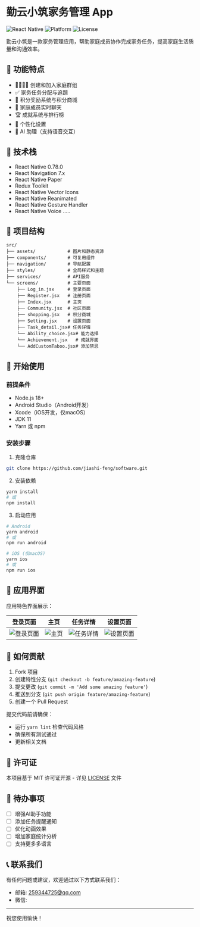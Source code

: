 # 勤云小筑家务管理 App

![React Native](https://img.shields.io/badge/React%20Native-0.78.0-blue.svg)
![Platform](https://img.shields.io/badge/Platform-Android%20%7C%20iOS-green.svg)
![License](https://img.shields.io/badge/License-MIT-yellow.svg)

勤云小筑是一款家务管理应用，帮助家庭成员协作完成家务任务，提高家庭生活质量和沟通效率。

## 📱 功能特点

- 👨‍👩‍👧‍👦 创建和加入家庭群组
- ✅ 家务任务分配与追踪
- 🌟 积分奖励系统与积分商城
- 💬 家庭成员实时聊天
- 🏆 成就系统与排行榜
- 🎯 个性化设置
- 🤖 AI 助理（支持语音交互）

## 🔧 技术栈

- React Native 0.78.0
- React Navigation 7.x
- React Native Paper
- Redux Toolkit
- React Native Vector Icons
- React Native Reanimated
- React Native Gesture Handler
- React Native Voice
.....

## 📂 项目结构

```
src/
├── assets/            # 图片和静态资源
├── components/        # 可复用组件
├── navigation/        # 导航配置
├── styles/            # 全局样式和主题
├── services/          # API服务
└── screens/           # 主要页面
    ├── Log_in.jsx     # 登录页面
    ├── Register.jsx   # 注册页面
    ├── Index.jsx      # 主页
    ├── Community.jsx  # 社区页面
    ├── shopping.jsx   # 积分商城
    ├── Setting.jsx    # 设置页面
    ├── Task_detail.jsx# 任务详情
    └── Ability_choice.jsx# 能力选择
    └── Achievement.jsx   # 成就界面
    └── AddCustomTaboo.jsx# 添加禁忌

```

## 🚀 开始使用

### 前提条件

- Node.js 18+
- Android Studio（Android开发）
- Xcode（iOS开发，仅macOS）
- JDK 11
- Yarn 或 npm

### 安装步骤

1. 克隆仓库
```bash
git clone https://github.com/jiashi-feng/software.git
```

2. 安装依赖
```bash
yarn install
# 或
npm install
```

3. 启动应用
```bash
# Android
yarn android
# 或
npm run android

# iOS (仅macOS)
yarn ios
# 或
npm run ios
```

## 📱 应用界面

应用特色界面展示：

| 登录页面 | 主页 | 任务详情 | 设置页面 |
|:---:|:---:|:---:|:---:|
| ![登录页面](./screenshots/login.png) | ![主页](./screenshots/home.png) | ![任务详情](./screenshots/task.png) | ![设置页面](./screenshots/settings.png) |

## 🤝 如何贡献

1. Fork 项目
2. 创建特性分支 (`git checkout -b feature/amazing-feature`)
3. 提交更改 (`git commit -m 'Add some amazing feature'`)
4. 推送到分支 (`git push origin feature/amazing-feature`)
5. 创建一个 Pull Request

提交代码前请确保：
- 运行 `yarn lint` 检查代码风格
- 确保所有测试通过
- 更新相关文档

## 📄 许可证

本项目基于 MIT 许可证开源 - 详见 [LICENSE](LICENSE) 文件

## 📝 待办事项

- [ ] 增强AI助手功能
- [ ] 添加任务提醒通知
- [ ] 优化动画效果
- [ ] 增加家庭统计分析
- [ ] 支持更多多语言

## 📞 联系我们

有任何问题或建议，欢迎通过以下方式联系我们：

- 邮箱: 259344725@qq.com
- 微信: 

---

祝您使用愉快！
